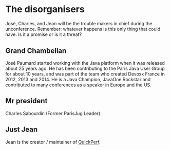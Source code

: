 # &nbsp;

# The disorganisers

José, Charles, and Jean will be the trouble makers in chief during the unconference. Remember: whatever happens is this only thing that could have. Is it a promise or is it a threat?   

## Grand Chambellan

José Paumard started working with the Java platform when it was released about 25 years ago. He has been contributing to the Paris Java User Group for about 10 years, and was part of the team who created Devoxx France in 2012, 2013 and 2014. He is a Java Champion, JavaOne Rockstar and contributed to many conferences as a speaker in Europe and the US.  

## Mr president

Charles Sabourdin (Former ParisJug Leader) 

## Just Jean

Jean is the creator / maintainer of [QuickPerf](https://github.com/quick-perf/quickperf).

